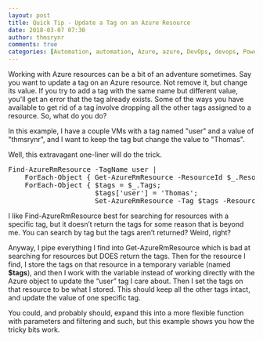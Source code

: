 ```yaml
---
layout: post
title: Quick Tip - Update a Tag on an Azure Resource
date: 2018-03-07 07:30
author: thmsrynr
comments: true
categories: [Automation, automation, Azure, azure, DevOps, devops, PowerShell, powershell]
---
```

Working with Azure resources can be a bit of an adventure sometimes. Say you want to update a tag on an Azure resource. Not remove it, but change its value. If you try to add a tag with the same name but different value, you'll get an error that the tag already exists. Some of the ways you have available to get rid of a tag involve dropping all the other tags assigned to a resource. So, what do you do?

In this example, I have a couple VMs with a tag named "user" and a value of "thmsrynr", and I want to keep the tag but change the value to "Thomas".

<!--more-->

Well, this extravagant one-liner will do the trick.
<pre class="lang:default decode:true ">Find-AzureRmResource -TagName user | 
    ForEach-Object { Get-AzureRmResource -ResourceId $_.ResourceId |
    ForEach-Object { $tags = $_.Tags; 
                     $tags['user'] = 'Thomas'; 
                     Set-AzureRmResource -Tag $tags -ResourceId $_.ResourceId } }</pre>
I like Find-AzureRmResource best for searching for resources with a specific tag, but it doesn’t return the tags for some reason that is beyond me. You can search by tag but the tags aren’t returned? Weird, right?

Anyway, I pipe everything I find into Get-AzureRmResource which is bad at searching for resources but DOES return the tags. Then for the resource I find, I store the tags on that resource in a temporary variable (named <strong>$tags</strong>), and then I work with the variable instead of working directly with the Azure object to update the “user” tag I care about. Then I set the tags on that resource to be what I stored. This should keep all the other tags intact, and update the value of one specific tag.

You could, and probably should, expand this into a more flexible function with parameters and filtering and such, but this example shows you how the tricky bits work.
